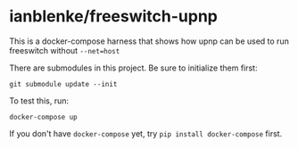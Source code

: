 # ianblenke/freeswitch-upnp

This is a docker-compose harness that shows how upnp can be used to run freeswitch without `--net=host`

There are submodules in this project. Be sure to initialize them first:

    git submodule update --init

To test this, run:

    docker-compose up

If you don't have `docker-compose` yet, try `pip install docker-compose` first.
